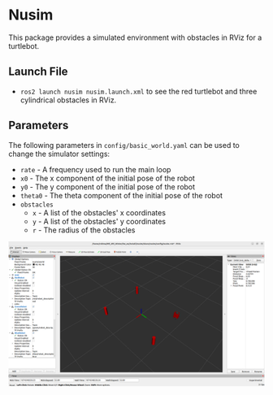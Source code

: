 # Nusim
This package provides a simulated environment with obstacles in RViz for a turtlebot.
## Launch File
* `ros2 launch nusim nusim.launch.xml` to see the red turtlebot and three cylindrical obstacles in RViz.
## Parameters
The following parameters in `config/basic_world.yaml` can be used to change the simulator settings:
* `rate` - A frequency used to run the main loop
* `x0` - The x component of the initial pose of the robot
* `y0` - The y component of the initial pose of the robot
* `theta0` - The theta component of the initial pose of the robot
* `obstacles`
    * `x` - A list of the obstacles' x coordinates
    * `y` - A list of the obstacles' y coordinates
    * `r` - The radius of the obstacles


![](images/nusim1.png)